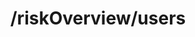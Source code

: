 ---
title: /riskOverview/users
api:
  file: spec.json
  operationId: get_riskoverview-users
hidden: false
---